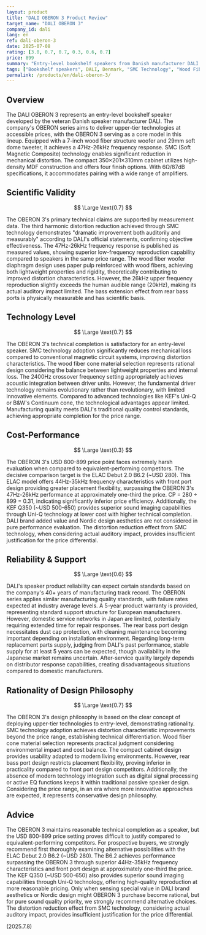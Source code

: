 ```yaml
---
layout: product
title: "DALI OBERON 3 Product Review"
target_name: "DALI OBERON 3"
company_id: dali
lang: en
ref: dali-oberon-3
date: 2025-07-08
rating: [3.0, 0.7, 0.7, 0.3, 0.6, 0.7]
price: 899
summary: "Entry-level bookshelf speakers from Danish manufacturer DALI. Features 7-inch wood fiber woofer and SMC technology delivering above-price-point audio quality. Offers 47Hz-26kHz frequency response with 87dB sensitivity. However, the USD 800-899 price faces limitations when ELAC Debut 2.0 B6.2 (~USD 280) provides superior 44Hz-35kHz characteristics with significantly better cost-performance."
tags: ["Bookshelf speakers", DALI, Denmark, "SMC Technology", "Wood Fiber"]
permalink: /products/en/dali-oberon-3/
---
```


## Overview

The DALI OBERON 3 represents an entry-level bookshelf speaker developed by the veteran Danish speaker manufacturer DALI. The company's OBERON series aims to deliver upper-tier technologies at accessible prices, with the OBERON 3 serving as a core model in this lineup. Equipped with a 7-inch wood fiber structure woofer and 29mm soft dome tweeter, it achieves a 47Hz-26kHz frequency response. SMC (Soft Magnetic Composite) technology enables significant reduction in mechanical distortion. The compact 350×201×310mm cabinet utilizes high-density MDF construction and offers four finish options. With 6Ω/87dB specifications, it accommodates pairing with a wide range of amplifiers.

## Scientific Validity

$$ \Large \text{0.7} $$

The OBERON 3's primary technical claims are supported by measurement data. The third harmonic distortion reduction achieved through SMC technology demonstrates "dramatic improvement both auditorily and measurably" according to DALI's official statements, confirming objective effectiveness. The 47Hz-26kHz frequency response is published as measured values, showing superior low-frequency reproduction capability compared to speakers in the same price range. The wood fiber woofer diaphragm design uses paper pulp reinforced with wood fibers, achieving both lightweight properties and rigidity, theoretically contributing to improved distortion characteristics. However, the 26kHz upper frequency reproduction slightly exceeds the human audible range (20kHz), making its actual auditory impact limited. The bass extension effect from rear bass ports is physically measurable and has scientific basis.

## Technology Level

$$ \Large \text{0.7} $$

The OBERON 3's technical completion is satisfactory for an entry-level speaker. SMC technology adoption significantly reduces mechanical loss compared to conventional magnetic circuit systems, improving distortion characteristics. The wood fiber cone material selection represents rational design considering the balance between lightweight properties and internal loss. The 2400Hz crossover frequency setting appropriately achieves acoustic integration between driver units. However, the fundamental driver technology remains evolutionary rather than revolutionary, with limited innovative elements. Compared to advanced technologies like KEF's Uni-Q or B&W's Continuum cone, the technological advantages appear limited. Manufacturing quality meets DALI's traditional quality control standards, achieving appropriate completion for the price range.

## Cost-Performance

$$ \Large \text{0.3} $$

The OBERON 3's USD 800-899 price point faces extremely harsh evaluation when compared to equivalent-performing competitors. The decisive comparison target is the ELAC Debut 2.0 B6.2 (~USD 280). This ELAC model offers 44Hz-35kHz frequency characteristics with front port design providing greater placement flexibility, surpassing the OBERON 3's 47Hz-26kHz performance at approximately one-third the price. CP = 280 ÷ 899 = 0.31, indicating significantly inferior price efficiency. Additionally, the KEF Q350 (~USD 500-650) provides superior sound imaging capabilities through Uni-Q technology at lower cost with higher technical completion. DALI brand added value and Nordic design aesthetics are not considered in pure performance evaluation. The distortion reduction effect from SMC technology, when considering actual auditory impact, provides insufficient justification for the price differential.

## Reliability & Support

$$ \Large \text{0.6} $$

DALI's speaker product reliability can expect certain standards based on the company's 40+ years of manufacturing track record. The OBERON series applies similar manufacturing quality standards, with failure rates expected at industry average levels. A 5-year product warranty is provided, representing standard support structure for European manufacturers. However, domestic service networks in Japan are limited, potentially requiring extended time for repair responses. The rear bass port design necessitates dust cap protection, with cleaning maintenance becoming important depending on installation environment. Regarding long-term replacement parts supply, judging from DALI's past performance, stable supply for at least 5 years can be expected, though availability in the Japanese market remains uncertain. After-service quality largely depends on distributor response capabilities, creating disadvantageous situations compared to domestic manufacturers.

## Rationality of Design Philosophy

$$ \Large \text{0.7} $$

The OBERON 3's design philosophy is based on the clear concept of deploying upper-tier technologies to entry-level, demonstrating rationality. SMC technology adoption achieves distortion characteristic improvements beyond the price range, establishing technical differentiation. Wood fiber cone material selection represents practical judgment considering environmental impact and cost balance. The compact cabinet design provides usability adapted to modern living environments. However, rear bass port design restricts placement flexibility, proving inferior in practicality compared to front port design competitors. Additionally, the absence of modern technology integration such as digital signal processing or active EQ functions keeps it within traditional passive speaker design. Considering the price range, in an era where more innovative approaches are expected, it represents conservative design philosophy.

## Advice

The OBERON 3 maintains reasonable technical completion as a speaker, but the USD 800-899 price setting proves difficult to justify compared to equivalent-performing competitors. For prospective buyers, we strongly recommend first thoroughly examining alternative possibilities with the ELAC Debut 2.0 B6.2 (~USD 280). The B6.2 achieves performance surpassing the OBERON 3 through superior 44Hz-35kHz frequency characteristics and front port design at approximately one-third the price. The KEF Q350 (~USD 500-650) also provides superior sound imaging capabilities through Uni-Q technology, offering high-quality reproduction at more reasonable pricing. Only when sensing special value in DALI brand aesthetics or Nordic design might OBERON 3 purchase become rational, but for pure sound quality priority, we strongly recommend alternative choices. The distortion reduction effect from SMC technology, considering actual auditory impact, provides insufficient justification for the price differential.

(2025.7.8)